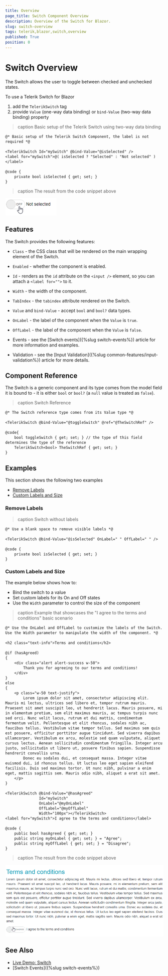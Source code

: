 ```yaml
---
title: Overview
page_title: Switch Component Overview
description: Overview of the Switch for Blazor.
slug: switch-overview
tags: telerik,blazor,switch,overview
published: True
position: 0
---
```


# Switch Overview

The Switch allows the user to toggle between checked and unchecked states.

To use a Telerik Switch for Blazor

1. add the `TelerikSwitch` tag
1. provide `Value` (one-way data binding) or `bind-Value` (two-way data binding) property


>caption Basic setup of the Telerik Switch using two-way data binding

````CSHTML
@* Basic setup of the Telerik Switch Component, the label is not required *@

<TelerikSwitch Id="mySwitch" @bind-Value="@isSelected" />
<label for="mySwitch">@( isSelected ? "Selected" : "Not selected" )</label>

@code {
    private bool isSelected { get; set; }
}
````

>caption The result from the code snippet above

![Telerik Switch Component](images/swtich-first-look.gif)

## Features

The Switch provides the following features:

* `Class` - the CSS class that will be rendered on the main wrapping element of the Switch.

* `Enabled` - whether the component is enabled.

* `Id` - renders as the `id` attribute on the `<input />` element, so you can attach a `<label for="">` to it.

* `Width` - the width of the component.

* `TabIndex` - the `tabindex` attribute rendered on the Switch.

* `Value` and `bind-Value` -  accept `bool` and `bool?` data types.

* `OnLabel` - the label of the component when the `Value` is `true`.

* `OffLabel` - the label of the component when the `Value` is `false`.

* Events - see the [Switch events]({%slug switch-events%}) article for more information and examples.

* Validation - see the [Input Validation]({%slug common-features/input-validation%}) article for more details.

## Component Reference

The Switch is a generic component and its type comes from the model field it is bound to - it is either `bool` or `bool?` (a `null` value is treated as `false`).

>caption Switch Reference

````CSHTML
@* The Switch reference type comes from its Value type *@

<TelerikSwitch @bind-Value="@toggleSwitch" @ref="@TheSwitchRef" />

@code{
    bool toggleSwitch { get; set; } // the type of this field determines the type of the reference
    TelerikSwitch<bool> TheSwitchRef { get; set; }
}
````

## Examples

This section shows the following two examples

* [Remove Labels](#remove-labels)
* [Custom Labels and Size](#custom-labels-and-size)


### Remove Labels

>caption Switch without labels

````CSHTML
@* Use a blank space to remove visible labels *@

<TelerikSwitch @bind-Value="@isSelected" OnLabel=" " OffLabel=" " />

@code {
    private bool isSelected { get; set; }
}
````

### Custom Labels and Size

The example below shows how to:

* Bind the switch to a value
* Set custom labels for its On and Off states
* Use the `Width` parameter to control the size of the component

>caption Example that showcases the "I agree to the terms and conditions" basic scenario

````CSHTML
@* Use the OnLabel and OffLabel to customize the labels of the Switch. Use the Width parameter to manipulate the width of the component. *@ 

<h2 class="text-info">Terms and conditions</h2>

@if (hasAgreed)
{
    <div class="alert alert-success w-50">
        Thank you for agreeing to our terms and conditions!
    </div>
}
else
{
    <p class="w-50 text-justify">
        Lorem ipsum dolor sit amet, consectetur adipiscing elit. Mauris mi lectus, ultrices sed libero et, tempor rutrum mauris. Praesent sit amet suscipit leo, ut hendrerit lacus. Mauris posuere, mi in elementum pretium, sem elit maximus mauris, ac tempus turpis nunc sed orci. Nunc velit lacus, rutrum et dui mattis, condimentum fermentum velit. Pellentesque et elit rhoncus, sodales nibh ac, faucibus tellus. Vestibulum vitae tempor tellus. Sed maximus sem quis est posuere, efficitur porttitor augue tincidunt. Sed viverra dapibus ullamcorper. Vestibulum ex arcu, molestie sed quam vulputate, aliquet cursus lectus. Aenean sollicitudin condimentum fringilla. Integer arcu justo, sollicitudin ut libero ut, posuere finibus sapien. Suspendisse hendrerit convallis urna.
        Donec eu sodales dui, et consequat massa. Integer vitae euismod dui, id rhoncus tellus. Ut luctus leo eget sapien eleifend facilisis. Duis sed maximus tortor. Ut nunc nibh, pulvinar a enim eget, mattis sagittis sem. Mauris odio nibh, aliquet a erat sit amet.
    </p>
}

<TelerikSwitch @bind-Value="@hasAgreed"
               Id="mySwitch"
               OnLabel="@myOnLabel"
               OffLabel="@myOffLabel"
               Width="100px"></TelerikSwitch>
<label for="mySwitch">I agree to the terms and conditions</label>

@code {
    public bool hasAgreed { get; set; }
    public string myOnLabel { get; set; } = "Agree";
    public string myOffLabel { get; set; } = "Disagree";
}
````
>caption The result from the code snippet above

![agree to terms and conditions](images/switch-terms-and-conditions-example.gif)


## See Also
* [Live Demo: Switch](https://demos.telerik.com/blazor-ui/switch/overview)
* [Switch Events]({%slug switch-events%})

